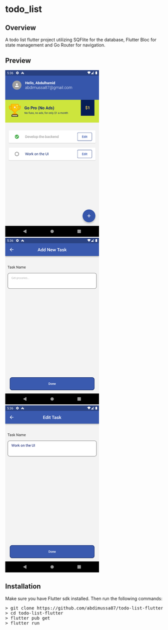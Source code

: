 # todo_list

## Overview

A todo list flutter project utilizing SQFlite for the database, Flutter Bloc for state management and Go Router for navigation.

## Preview

<img src="screenshots/home-page.png" alt='Home Page' width="300">
<img src="screenshots/add-task-page.png" alt='Add Task Page' width="300">
<img src="screenshots/edit-task-page.png" alt='Edit Task Page' width="300">

## Installation

Make sure you have Flutter sdk installed. Then run the following commands:

<pre>
> git clone https://github.com/abdimussa87/todo-list-flutter
> cd todo-list-flutter
> flutter pub get
> flutter run
</pre>
